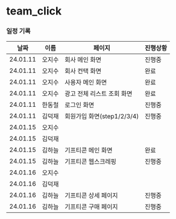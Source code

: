 # team_click







### 일정 기록
|날짜|이름|페이지|진행상황|
|--|--|--|--|
|24.01.11|오지수|회사 메인 화면|진행중|
|24.01.11|오지수|회사 컨택 화면|완료|
|24.01.11|오지수|사용자 메인 화면|완료|
|24.01.11|오지수|광고 전체 리스트 조회 화면|완료|
|24.01.11|한동철|로그인 화면|진행중|
|24.01.11|김덕재|회원가입 화면(step1/2/3/4) |진행중|
|24.01.15|오지수| | |
|24.01.15|김덕재| | |
|24.01.15|김하늘|기프티콘 메인 화면|완료|
|24.01.15|김하늘|기프티콘 웹스크레핑|진행중|
|24.01.16|오지수| | |
|24.01.16|김덕재| | |
|24.01.16|김하늘|기프티콘 상세 페이지|진행중|
|24.01.16|김하늘|기프티콘 구매 페이지|진행중|
